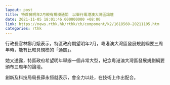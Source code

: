 ```yaml
---
layout: post
title: 特首冀明年2月較有規模通關　以舉行粵港澳大灣區論壇
date: 2021-11-05 18:01:46.000000000 +08:00
link: https://news.rthk.hk/rthk/ch/component/k2/1618560-20211105.htm
categories: rthk
---
```


行政長官林鄭月娥表示，特區政府期望明年2月，粵港澳大灣區發展規劃綱要三周年時，能有比較具規模的「通關」。

她又透露，特區政府希望明年舉辦一個非常大型，紀念粵港澳大灣區發展規劃綱要頒布三周年的論壇。

創新及科技局局長薛永恒就表示，會全力以赴，在技術上作出配合。
